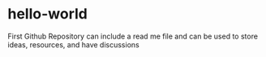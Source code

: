 # hello-world
First Github Repository can include a read me file and can be used to store ideas, resources, and have discussions 
